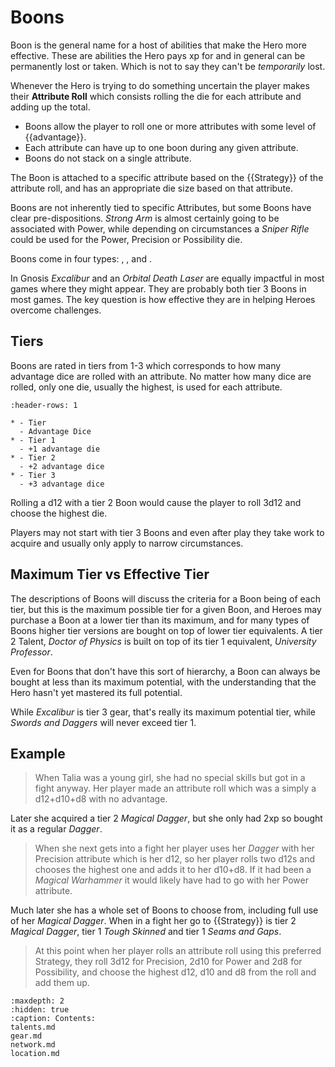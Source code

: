 # Boons

Boon is the general name for a host of abilities that
make the Hero more effective.  These are abilities the 
Hero pays xp for and in general can be permanently 
lost or taken.  Which is not to say they can't be
*temporarily* lost.

Whenever the Hero is trying to do something uncertain 
the player makes their **Attribute Roll** which consists 
rolling the die for each attribute and adding up the total.

* Boons allow the player to roll one or more attributes with 
some level of {{advantage}}.  
* Each attribute can have up to one boon during any given 
attribute.
* Boons do not stack on a single attribute.

The Boon is attached to a specific attribute based on 
the {{Strategy}} of the attribute roll, and has an
appropriate die size based on that attribute.  

Boons are not inherently tied to specific Attributes, 
but some Boons have clear pre-dispositions.  *Strong Arm*
is almost certainly going to be associated with Power, 
while depending on circumstances a *Sniper Rifle* could 
be used for the Power, Precision or Possibility die.

Boons come in four types: [](talents.md), [](gear.md), 
[](network.md) and 
[](location.md).


In Gnosis *Excalibur* and an *Orbital Death Laser* are equally 
impactful in most games where they might appear.  They are 
probably both tier 3 Boons in most games.  The key 
question is how effective they are in helping Heroes overcome
challenges.  






## Tiers

Boons are rated in tiers from 1-3 which corresponds to how 
many advantage dice are rolled with an attribute. 
No matter how many dice are rolled, only one die,
usually the highest, is used for each attribute. 

```{list-table}
:header-rows: 1

* - Tier
  - Advantage Dice
* - Tier 1
  - +1 advantage die
* - Tier 2
  - +2 advantage dice
* - Tier 3
  - +3 advantage dice
```

Rolling a d12 with a tier 2 Boon would cause the player to roll
3d12 and choose the highest die.

Players may not start with tier 3 Boons and even after play they take 
work to acquire and usually only apply to narrow circumstances.

## Maximum Tier vs Effective Tier

The descriptions of Boons will discuss the criteria for a Boon being
of each tier, but this is the maximum possible tier for a given 
Boon, and Heroes may purchase a Boon at a lower tier than its
maximum, and for many types of Boons higher tier versions are bought 
on top of lower tier equivalents. 
A tier 2 Talent, *Doctor of Physics* is built on top
of its tier 1 equivalent, *University Professor*. 

Even for Boons that don't have this sort of hierarchy, 
a Boon can always be bought at less than its maximum potential, 
with the understanding that the Hero hasn't yet mastered its full
potential.

While *Excalibur* is tier 3 gear, that's really its 
maximum potential tier, while *Swords and Daggers* will 
never exceed tier 1.  



## Example


> When Talia was a young girl, she had no special skills
but got in a fight anyway. Her player made an attribute roll
which was a simply a d12+d10+d8 with no advantage.

Later she acquired a tier 2 *Magical Dagger*, but she 
only had 2xp so bought it as a regular *Dagger*.

> When she next gets into a fight her player uses her *Dagger* 
with her Precision attribute which is her d12, 
so her player rolls two d12s and chooses the highest 
one and adds it to her d10+d8.  If it had been a *Magical Warhammer*
it would likely have had to go with her Power attribute.

Much later she has a whole set of Boons to choose from, 
including full use of her *Magical Dagger*.
When in a fight her go to {{Strategy}} is tier 2 
*Magical Dagger*, tier 1 *Tough Skinned* and tier 1 
*Seams and Gaps*.

> At this point when her player rolls an attribute 
roll using this preferred Strategy, they roll
3d12 for Precision, 2d10 for Power and 2d8 for Possibility, 
and choose the highest d12, d10 and d8 from the roll
and add them up.


```{toctree}
:maxdepth: 2
:hidden: true
:caption: Contents:
talents.md
gear.md
network.md
location.md
```